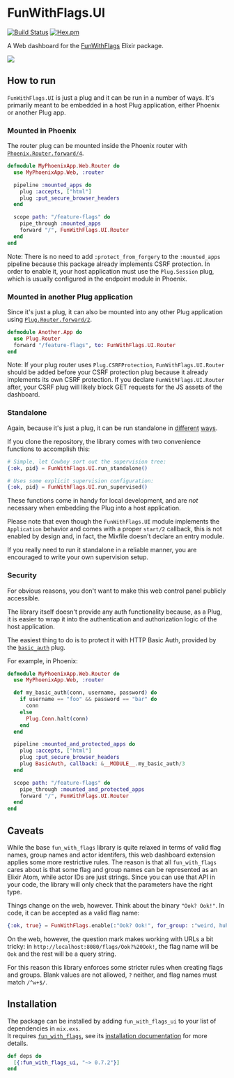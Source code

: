 # FunWithFlags.UI

[![Build Status](https://travis-ci.org/tompave/fun_with_flags_ui.svg?branch=master)](https://travis-ci.org/tompave/fun_with_flags_ui)
[![Hex.pm](https://img.shields.io/hexpm/v/fun_with_flags_ui.svg)](https://hex.pm/packages/fun_with_flags_ui)

A Web dashboard for the [FunWithFlags](https://github.com/tompave/fun_with_flags) Elixir package.

![](https://raw.githubusercontent.com/tompave/fun_with_flags_ui/master/demo/demo.gif)


## How to run

`FunWithFlags.UI` is just a plug and it can be run in a number of ways.
It's primarily meant to be embedded in a host Plug application, either Phoenix or another Plug app.

### Mounted in Phoenix

The router plug can be mounted inside the Phoenix router with [`Phoenix.Router.forward/4`](https://hexdocs.pm/phoenix/Phoenix.Router.html#forward/4).

```elixir
defmodule MyPhoenixApp.Web.Router do
  use MyPhoenixApp.Web, :router

  pipeline :mounted_apps do
    plug :accepts, ["html"]
    plug :put_secure_browser_headers
  end

  scope path: "/feature-flags" do
    pipe_through :mounted_apps
    forward "/", FunWithFlags.UI.Router
  end
end
```

Note: There is no need to add `:protect_from_forgery` to the `:mounted_apps` pipeline because this package already implements CSRF protection. In order to enable it, your host application must use the `Plug.Session` plug, which is usually configured in the endpoint module in Phoenix.

### Mounted in another Plug application

Since it's just a plug, it can also be mounted into any other Plug application using [`Plug.Router.forward/2`](https://hexdocs.pm/plug/Plug.Router.html#forward/2).

```elixir
defmodule Another.App do
  use Plug.Router
  forward "/feature-flags", to: FunWithFlags.UI.Router
end
```

Note: If your plug router uses `Plug.CSRFProtection`, `FunWithFlags.UI.Router` should be added before your CSRF protection plug because it already implements its own CSRF protection. If you declare `FunWithFlags.UI.Router` after, your CSRF plug will likely block GET requests for the JS assets of the dashboard.

### Standalone

Again, because it's just a plug, it can be run standalone in [different](https://hexdocs.pm/plug/readme.html#supervised-handlers) [ways](https://hexdocs.pm/plug/Plug.Adapters.Cowboy.html#http/3).

If you clone the repository, the library comes with two convenience functions to accomplish this:

```elixir
# Simple, let Cowboy sort out the supervision tree:
{:ok, pid} = FunWithFlags.UI.run_standalone()

# Uses some explicit supervision configuration:
{:ok, pid} = FunWithFlags.UI.run_supervised()
```

These functions come in handy for local development, and are _not_ necessary when embedding the Plug into a host application.

Please note that even though the `FunWithFlags.UI` module implements the `Application` behavior and comes with a proper `start/2` callback, this is not enabled by design and, in fact, the Mixfile doesn't declare an entry module.

If you really need to run it standalone in a reliable manner, you are encouraged to write your own supervision setup.

### Security

For obvious reasons, you don't want to make this web control panel publicly accessible.

The library itself doesn't provide any auth functionality because, as a Plug, it is easier to wrap it into the authentication and authorization logic of the host application.

The easiest thing to do is to protect it with HTTP Basic Auth, provided by the [`basic_auth`](https://hex.pm/packages/basic_auth) plug.

For example, in Phoenix:

```elixir
defmodule MyPhoenixApp.Web.Router do
  use MyPhoenixApp.Web, :router

  def my_basic_auth(conn, username, password) do
    if username == "foo" && password == "bar" do
      conn
    else
      Plug.Conn.halt(conn)
    end
  end

  pipeline :mounted_and_protected_apps do
    plug :accepts, ["html"]
    plug :put_secure_browser_headers
    plug BasicAuth, callback: &__MODULE__.my_basic_auth/3
  end

  scope path: "/feature-flags" do
    pipe_through :mounted_and_protected_apps
    forward "/", FunWithFlags.UI.Router
  end
end
```

## Caveats

While the base `fun_with_flags` library is quite relaxed in terms of valid flag names, group names and actor identifers, this web dashboard extension applies some more restrictive rules.
The reason is that all `fun_with_flags` cares about is that some flag and group names can be represented as an Elixir Atom, while actor IDs are just strings. Since you can use that API in your code, the library will only check that the parameters have the right type.

Things change on the web, however. Think about the binary `"Ook? Ook!"`. In code, it can be accepted as a valid flag name:

```elixir
{:ok, true} = FunWithFlags.enable(:"Ook? Ook!", for_group: :"weird, huh?")
```

On the web, however, the question mark makes working with URLs a bit tricky: in `http://localhost:8080/flags/Ook?%20Ook!`, the flag name will be `Ook` and the rest will be a query string.

For this reason this library enforces some stricter rules when creating flags and groups. Blank values are not allowed, `?` neither, and flag names must match `/^w+$/`.


## Installation

The package can be installed by adding `fun_with_flags_ui` to your list of dependencies in `mix.exs`.  
It requires [`fun_with_flags`](https://hex.pm/packages/fun_with_flags), see its [installation documentation](https://github.com/tompave/fun_with_flags#installation) for more details.

```elixir
def deps do
  [{:fun_with_flags_ui, "~> 0.7.2"}]
end
```
